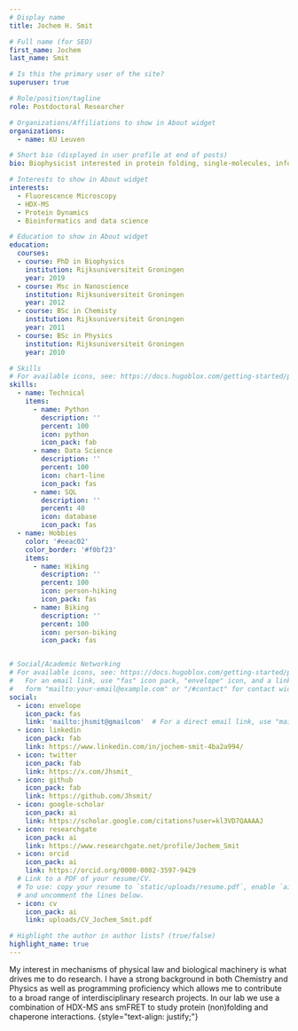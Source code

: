 ```yaml
---
# Display name
title: Jochem H. Smit

# Full name (for SEO)
first_name: Jochem
last_name: Smit

# Is this the primary user of the site?
superuser: true

# Role/position/tagline
role: Postdoctoral Researcher

# Organizations/Affiliations to show in About widget
organizations:
  - name: KU Leuven

# Short bio (displayed in user profile at end of posts)
bio: Biophysicist interested in protein folding, single-molecules, informatics and interactive dashboards. 

# Interests to show in About widget
interests:
  - Fluorescence Microscopy
  - HDX-MS
  - Protein Dynamics
  - Bioinformatics and data science

# Education to show in About widget
education:
  courses:
  - course: PhD in Biophysics
    institution: Rijksuniversiteit Groningen
    year: 2019
  - course: Msc in Nanoscience
    institution: Rijksuniversiteit Groningen
    year: 2012
  - course: BSc in Chemisty
    institution: Rijksuniversiteit Groningen
    year: 2011
  - course: BSc in Physics
    institution: Rijksuniversiteit Groningen
    year: 2010

# Skills
# For available icons, see: https://docs.hugoblox.com/getting-started/page-builder/#icons
skills:
  - name: Technical
    items:
      - name: Python
        description: ''
        percent: 100
        icon: python
        icon_pack: fab
      - name: Data Science
        description: ''
        percent: 100
        icon: chart-line
        icon_pack: fas
      - name: SQL
        description: ''
        percent: 40
        icon: database
        icon_pack: fas
  - name: Hobbies
    color: '#eeac02'
    color_border: '#f0bf23'
    items:
      - name: Hiking
        description: ''
        percent: 100
        icon: person-hiking
        icon_pack: fas
      - name: Biking
        description: ''
        percent: 100
        icon: person-biking
        icon_pack: fas


# Social/Academic Networking
# For available icons, see: https://docs.hugoblox.com/getting-started/page-builder/#icons
#   For an email link, use "fas" icon pack, "envelope" icon, and a link in the
#   form "mailto:your-email@example.com" or "/#contact" for contact widget.
social:
  - icon: envelope
    icon_pack: fas
    link: 'mailto:jhsmit@gmailcom'  # For a direct email link, use "mailto:test@example.org".
  - icon: linkedin
    icon_pack: fab
    link: https://www.linkedin.com/in/jochem-smit-4ba2a994/
  - icon: twitter
    icon_pack: fab
    link: https://x.com/Jhsmit_
  - icon: github
    icon_pack: fab
    link: https://github.com/Jhsmit/
  - icon: google-scholar
    icon_pack: ai
    link: https://scholar.google.com/citations?user=kl3VD7QAAAAJ
  - icon: researchgate
    icon_pack: ai
    link: https://www.researchgate.net/profile/Jochem_Smit
  - icon: orcid
    icon_pack: ai
    link: https://orcid.org/0000-0002-3597-9429
  # Link to a PDF of your resume/CV.
  # To use: copy your resume to `static/uploads/resume.pdf`, enable `ai` icons in `params.yaml`,
  # and uncomment the lines below.
  - icon: cv
    icon_pack: ai
    link: uploads/CV_Jochem_Smit.pdf

# Highlight the author in author lists? (true/false)
highlight_name: true
---
```


My interest in mechanisms of physical law and biological machinery is what drives me to do research. I have a strong background in both Chemistry and Physics as well as programming proficiency which allows me to contribute to a broad range of interdisciplinary research projects. In our lab we use a combination of HDX-MS ans smFRET to study protein (non)folding and chaperone interactions.
{style="text-align: justify;"}
